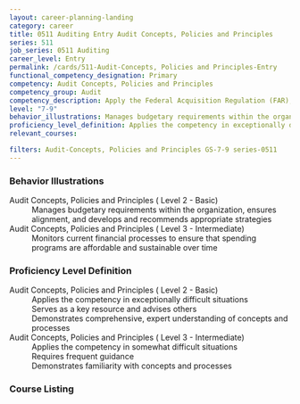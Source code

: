 ```yaml
---
layout: career-planning-landing
category: career
title: 0511 Auditing Entry Audit Concepts, Policies and Principles
series: 511
job_series: 0511 Auditing
career_level: Entry
permalink: /cards/511-Audit-Concepts, Policies and Principles-Entry
functional_competency_designation: Primary
competency: Audit Concepts, Policies and Principles
competency_group: Audit
competency_description: Apply the Federal Acquisition Regulation (FAR), Generally Accepted Government Auditing Standards (GAGAS), Generally Accepted Auditing Standards (GAAS), fiscal law, internal controls, policies, regulations, principles, standards and procedures governing audit activities.
level: "7-9"
behavior_illustrations: Manages budgetary requirements within the organization, ensures alignment, and develops and recommends appropriate strategies ? Monitors current financial processes to ensure that spending programs are affordable and sustainable over time
proficiency_level_definition: Applies the competency in exceptionally difficult situations ? Serves as a key resource and advises others ? Demonstrates comprehensive, expert understanding of concepts and processes ? Applies the competency in somewhat difficult situations ? Requires frequent guidance ? Demonstrates familiarity with concepts and processes
relevant_courses: 

filters: Audit-Concepts, Policies and Principles GS-7-9 series-0511
---
```


<div class="card-content-column behavior">
  <h3>Behavior Illustrations</h3>
  <dl><dt>Audit Concepts, Policies and Principles ( Level 2 - Basic)</dt><dd>Manages budgetary requirements within the organization, ensures alignment, and develops and recommends appropriate strategies</dd><dt>Audit Concepts, Policies and Principles ( Level 3 - Intermediate)</dt><dd>Monitors current financial processes to ensure that spending programs are affordable and sustainable over time</dd></dl>
</div>
<div class="card-content-column prof-level">
  <h3>Proficiency Level Definition</h3>
  <dl><dt>Audit Concepts, Policies and Principles ( Level 2 - Basic)</dt><dd>Applies the competency in exceptionally difficult situations </dd><dd> Serves as a key resource and advises others </dd><dd> Demonstrates comprehensive, expert understanding of concepts and processes</dd><dt>Audit Concepts, Policies and Principles ( Level 3 - Intermediate)</dt><dd>Applies the competency in somewhat difficult situations </dd><dd> Requires frequent guidance </dd><dd> Demonstrates familiarity with concepts and processes</dd></dl>
</div>
<div class="card-content-column">
  <h3>Course Listing</h3>
  <ul>
  
  </ul>
</div>